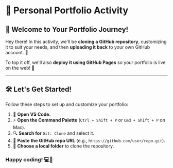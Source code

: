 <h1>🎨 Personal Portfolio Activity</h1>
    <h2>👋 Welcome to Your Portfolio Journey!</h2>
    <p>Hey there! In this activity, we'll be <strong>cloning a GitHub repository</strong>, customizing it to suit your needs, and then <strong>uploading it back</strong> to your own GitHub account. 🌟</p>
    <p>To top it off, we'll also <strong>deploy it using GitHub Pages</strong> so your portfolio is live on the web! 🚀</p>
    <hr>
    <h2>🛠️ Let's Get Started!</h2>
    <p>Follow these steps to set up and customize your portfolio:</p>
    <ol>
        <li>📂 <strong>Open VS Code.</strong></li>
        <li>⚡ <strong>Open the Command Palette</strong> (<code>Ctrl + Shift + P</code> or <code>Cmd + Shift + P</code> on Mac).</li>
        <li>🔍 <strong>Search for</strong> <code>Git: Clone</code> and select it.</li>
        <li>🔗 <strong>Paste the GitHub repo URL</strong> (e.g., <code>https://github.com/user/repo.git</code>).</li>
        <li>📁 <strong>Choose a local folder</strong> to clone the repository.</li>
    </ol>
    <h3>Happy coding! 💻🎉</h3>
